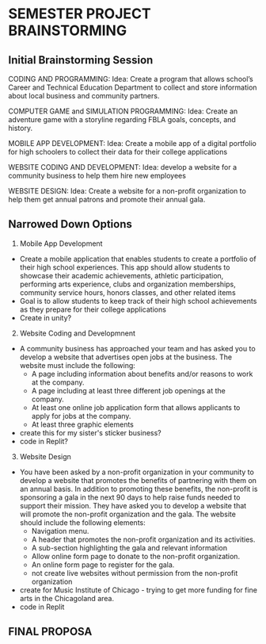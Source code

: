 # SEMESTER PROJECT BRAINSTORMING
## Initial Brainstorming Session

CODING AND PROGRAMMING:
Idea: Create a program that allows school’s Career and Technical Education Department to
collect and store information about local business and community partners. 

COMPUTER GAME and SIMULATION PROGRAMMING:
Idea: Create an adventure game with a storyline regarding FBLA goals, concepts, and history. 

MOBILE APP DEVELOPMENT:
Idea: Create a mobile app of a digital portfolio for high schoolers to collect their data for their college applications

WEBSITE CODING AND DEVELOPMENT:
Idea: develop a website for a community business to help them hire new employees

WEBSITE DESIGN:
Idea: Create a website for a non-profit organization to help them get annual patrons and promote their annual gala. 

## **Narrowed Down Options**
1. Mobile App Development
- Create a mobile application that enables students to create a portfolio of their high school
experiences. This app should allow students to showcase their academic achievements,
athletic participation, performing arts experience, clubs and organization memberships,
community service hours, honors classes, and other related items
- Goal is to allow students to keep track of their high school achievements as they prepare for their college applications
- Create in unity?
2. Website Coding and Developmnent
- A community business has approached your team and has asked you to develop a website that
advertises open jobs at the business. The website must include the following:
  - A page including information about benefits and/or reasons to work at the company.
  - A page including at least three different job openings at the company.
  - At least one online job application form that allows applicants to apply for jobs at the company.
  - At least three graphic elements
- create this for my sister's sticker business?
- code in Replit?
3. Website Design
- You have been asked by a non-profit organization in your community to develop a website
that promotes the benefits of partnering with them on an annual basis. In addition to
promoting these benefits, the non-profit is sponsoring a gala in the next 90 days to help raise
funds needed to support their mission. They have asked you to develop a website that will
promote the non-profit organization and the gala.
The website should include the following elements:
  - Navigation menu.
  - A header that promotes the non-profit organization and its activities.
  - A sub-section highlighting the gala and relevant information
  - Allow online form page to donate to the non-profit organization.
  - An online form page to register for the gala.
  - not create live websites without permission from the non-profit organization
- create for Music Institute of Chicago - trying to get more funding for fine arts in the Chicagoland area.
- code in Replit

## FINAL PROPOSA

